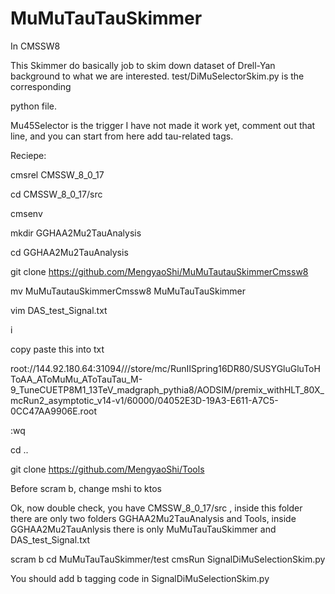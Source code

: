 # MuMuTauTauSkimmer
In CMSSW8

This Skimmer do basically job to skim down dataset of Drell-Yan background to what we are interested. test/DiMuSelectorSkim.py is the corresponding

python file.

Mu45Selector is the trigger I have not made it work yet, comment out that line, and you can start from here add tau-related tags.


Reciepe: 

cmsrel CMSSW_8_0_17

cd CMSSW_8_0_17/src

cmsenv

mkdir GGHAA2Mu2TauAnalysis

cd GGHAA2Mu2TauAnalysis

git clone https://github.com/MengyaoShi/MuMuTautauSkimmerCmssw8 

mv MuMuTautauSkimmerCmssw8 MuMuTauTauSkimmer

vim DAS_test_Signal.txt

i

copy paste this into txt

root://144.92.180.64:31094///store/mc/RunIISpring16DR80/SUSYGluGluToHToAA_AToMuMu_AToTauTau_M-9_TuneCUETP8M1_13TeV_madgraph_pythia8/AODSIM/premix_withHLT_80X_mcRun2_asymptotic_v14-v1/60000/04052E3D-19A3-E611-A7C5-0CC47AA9906E.root



:wq

cd ..

git clone https://github.com/MengyaoShi/Tools

Before scram b, change mshi to ktos

Ok, now double check, you have CMSSW_8_0_17/src , inside this folder there are only two folders GGHAA2Mu2TauAnalysis and Tools, inside GGHAA2Mu2TauAnlysis there is only MuMuTauTauSkimmer and DAS_test_Signal.txt

scram b
cd MuMuTauTauSkimmer/test
cmsRun SignalDiMuSelectionSkim.py

You should add b tagging code in SignalDiMuSelectionSkim.py


